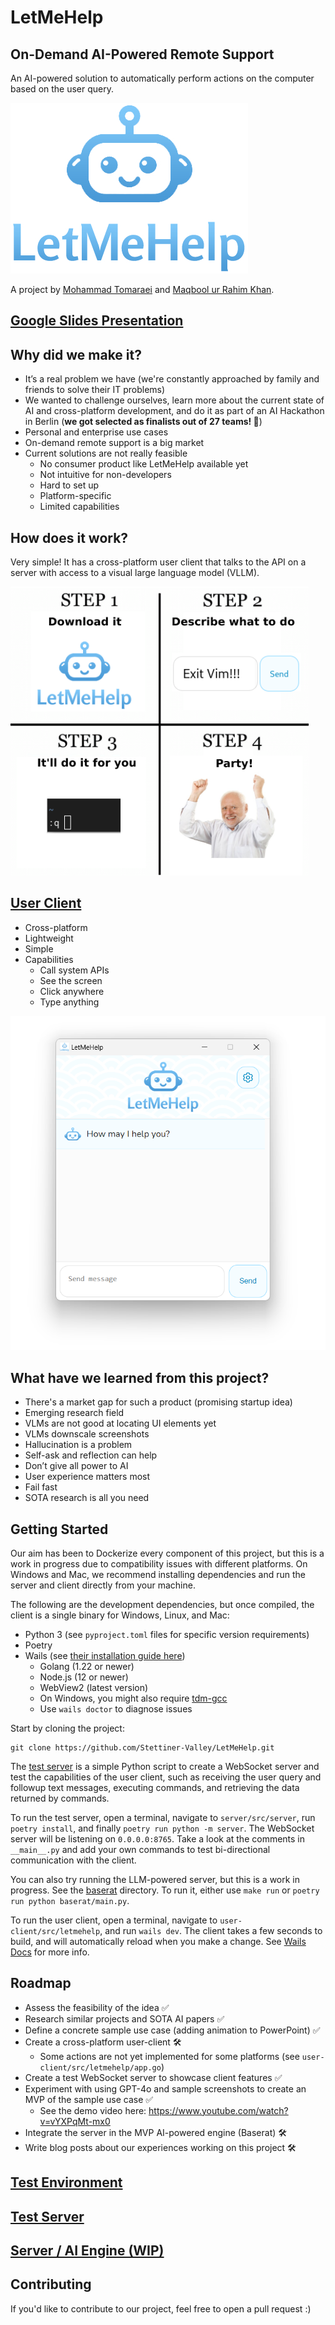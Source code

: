 # LetMeHelp

## On-Demand AI-Powered Remote Support

An AI-powered solution to automatically perform actions on the computer based on the user query.

![](assets/letmehelp.jpg)

A project by [Mohammad Tomaraei](https://tomaraei.com) and [Maqbool ur Rahim Khan](https://www.maqboolurrahim.com/).

## [Google Slides Presentation](https://docs.google.com/presentation/d/1ejqZSFOikY8LfFfq9ocV9vMR6dUskckhHZTmvVDIW4E/edit#slide=id.g3068a5e32e5_0_69)

## Why did we make it?

* It’s a real problem we have (we're constantly approached by family and friends to solve their IT problems)
* We wanted to challenge ourselves, learn more about the current state of AI and cross-platform development, and do it as part of an AI Hackathon in Berlin (**we got selected as finalists out of 27 teams! 🚀**)
* Personal and enterprise use cases
* On-demand remote support is a big market
* Current solutions are not really feasible
  * No consumer product like LetMeHelp available yet
  * Not intuitive for non-developers
  * Hard to set up
  * Platform-specific
  * Limited capabilities

## How does it work?

Very simple! It has a cross-platform user client that talks to the API on a server with access to a visual large language model (VLLM).

![alt text](assets/how-to.png)

## [User Client](user-client/README.md)

* Cross-platform
* Lightweight
* Simple
* Capabilities
    * Call system APIs
    * See the screen
    * Click anywhere
    * Type anything

![](assets/screenshot.png)

## What have we learned from this project?

* There's a market gap for such a product (promising startup idea)
* Emerging research field
* VLMs are not good at locating UI elements yet
* VLMs downscale screenshots
* Hallucination is a problem
* Self-ask and reflection can help
* Don’t give all power to AI
* User experience matters most
* Fail fast
* SOTA research is all you need


## Getting Started

Our aim has been to Dockerize every component of this project, but this is a work in progress due to compatibility issues with different platforms. On Windows and Mac, we recommend installing dependencies and run the server and client directly from your machine.

The following are the development dependencies, but once compiled, the client is a single binary for Windows, Linux, and Mac:

* Python 3 (see `pyproject.toml` files for specific version requirements)
* Poetry
* Wails (see [their installation guide here](https://wails.io/docs/gettingstarted/installation))
  * Golang (1.22 or newer)
  * Node.js (12 or newer)
  * WebView2 (latest version)
  * On Windows, you might also require [tdm-gcc](https://jmeubank.github.io/tdm-gcc/download/)
  * Use `wails doctor` to diagnose issues

Start by cloning the project:

```
git clone https://github.com/Stettiner-Valley/LetMeHelp.git
```

The [test server](server/) is a simple Python script to create a WebSocket server and test the capabilities of the user client, such as receiving the user query and followup text messages, executing commands, and retrieving the data returned by commands.

To run the test server, open a terminal, navigate to `server/src/server`, run `poetry install`, and finally `poetry run python -m server`. The WebSocket server will be listening on `0.0.0.0:8765`. Take a look at the comments in `__main__.py` and add your own commands to test bi-directional communication with the client.

You can also try running the LLM-powered server, but this is a work in progress. See the [baserat](baserat) directory. To run it, either use `make run` or `poetry run python baserat/main.py`.

To run the user client, open a terminal, navigate to `user-client/src/letmehelp`, and run `wails dev`. The client takes a few seconds to build, and will automatically reload when you make a change. See [Wails Docs](https://wails.io/docs/introduction) for more info.

## Roadmap

- Assess the feasibility of the idea ✅
- Research similar projects and SOTA AI papers ✅
- Define a concrete sample use case (adding animation to PowerPoint) ✅
- Create a cross-platform user-client 🛠️
  - Some actions are not yet implemented for some platforms (see `user-client/src/letmehelp/app.go`)
- Create a test WebSocket server to showcase client features ✅
- Experiment with using GPT-4o and sample screenshots to create an MVP of the sample use case ✅
  - See the demo video here: https://www.youtube.com/watch?v=vYXPqMt-mx0
- Integrate the server in the MVP AI-powered engine (Baserat) 🛠️
- Write blog posts about our experiences working on this project 🛠️

## [Test Environment](test-environment/README.md)

## [Test Server](server/README.md)

## [Server / AI Engine (WIP)](baserat/README.md)

## Contributing

If you'd like to contribute to our project, feel free to open a pull request :)
